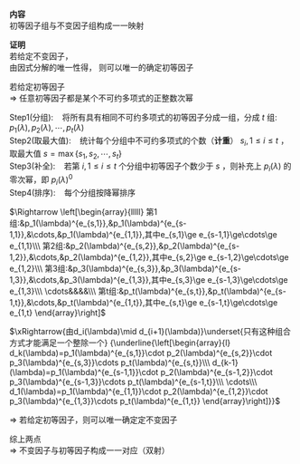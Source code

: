 **内容**  
初等因子组与不变因子组构成一一映射  
  
**证明**  
若给定不变因子，  
由因式分解的唯一性得， 则可以唯一的确定初等因子  
  
若给定初等因子  
 $\Rightarrow$ 任意初等因子都是某个不可约多项式的正整数次幂  
  
Step1(分组): $\enspace$  将所有具有相同不可约多项式的初等因子分成一组，分成 $t$ 组:  $p_1(\lambda), p_2(\lambda), \cdots, p_t(\lambda)$   
Step2(取最大值): $\enspace$  统计每个分组中不可约多项式的个数（**计重**） $s_i, 1\le i\le t$ ，取最大值 $s=\max\{s_1,s_2,\cdots,s_t\}$   
Step3(补全): $\enspace$  若第 $i,1\le i\le t$ 个分组中初等因子个数少于 $s$ ，则补充上 $p_i(\lambda)$ 的零次幂，即 $p_i(\lambda)^0$   
Step4(排序): $\enspace$  每个分组按降幂排序  
  
 $\Rightarrow  
\left[\begin{array}{lllll}  
第1组:&p_1(\lambda)^{e_{s,1}},&p_1(\lambda)^{e_{s-1,1}},&\cdots,&p_1(\lambda)^{e_{1,1}},其中e_{s,1}\ge e_{s-1,1}\ge\cdots\ge e_{1,1}\\\   
第2组:&p_2(\lambda)^{e_{s,2}},&p_2(\lambda)^{e_{s-1,2}},&\cdots,&p_2(\lambda)^{e_{1,2}},其中e_{s,2}\ge e_{s-1,2}\ge\cdots\ge e_{1,2}\\\   
第3组:&p_3(\lambda)^{e_{s,3}},&p_3(\lambda)^{e_{s-1,3}},&\cdots,&p_3(\lambda)^{e_{1,3}},其中e_{s,3}\ge e_{s-1,3}\ge\cdots\ge e_{1,3}\\\   
\cdots&&&&\\\   
第t组:&p_t(\lambda)^{e_{s,t}},&p_t(\lambda)^{e_{s-1,t}},&\cdots,&p_t(\lambda)^{e_{1,t}},其中e_{s,t}\ge e_{s-1,t}\ge\cdots\ge e_{1,t}  
\end{array}\right]$   
  
 $\xRightarrow{由d_i(\lambda)\mid d_{i+1}(\lambda)}\underset{只有这种组合方式才能满足一个整除一个}  
{\underline{\left[\begin{array}{l}  
d_k(\lambda)=p_1(\lambda)^{e_{s,1}}\cdot p_2(\lambda)^{e_{s,2}}\cdot p_3(\lambda)^{e_{s,3}}\cdots p_t(\lambda)^{e_{s,t}}\\\  
d_{k-1}(\lambda)=p_1(\lambda)^{e_{s-1,1}}\cdot p_2(\lambda)^{e_{s-1,2}}\cdot p_3(\lambda)^{e_{s-1,3}}\cdots p_t(\lambda)^{e_{s-1,t}}\\\  
\cdots\\\  
d_1(\lambda)=p_1(\lambda)^{e_{1,1}}\cdot p_2(\lambda)^{e_{1,2}}\cdot p_3(\lambda)^{e_{1,3}}\cdots p_t(\lambda)^{e_{1,t}}  
\end{array}\right]}}$   
  
 $\Rightarrow$ 若给定初等因子，则可以唯一确定定不变因子  
  
综上两点  
 $\Rightarrow$ 不变因子与初等因子构成一一对应（双射）  

